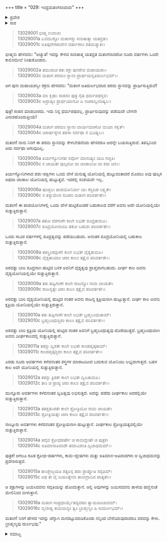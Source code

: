 +++
title = "029: ಇಂದ್ರಮತಂಗಸಂವಾದಃ"
+++

<details><summary>ಪ್ರವೇಶ</summary>


।।   ಓಂ ಓಂ ನಮೋ ನಾರಾಯಣಾಯ।।   ಶ್ರೀ ವೇದವ್ಯಾಸಾಯ ನಮಃ ।।

ಶ್ರೀ ಕೃಷ್ಣದ್ವೈಪಾಯನ ವೇದವ್ಯಾಸ ವಿರಚಿತ  

**ಶ್ರೀ ಮಹಾಭಾರತ**

**ಅನುಶಾಸನ ಪರ್ವ**

**ದಾನಧರ್ಮ ಪರ್ವ**

**ಅಧ್ಯಾಯ 29**


</details>

<details><summary>ಸಾರ</summary>

ತನ್ನ ತಪಸ್ಸನ್ನು ಮುಂದುವರಿಸಿದ ಮತಂಗನಿಗೆ ಇಂದ್ರನು ಚಂಡಾಲತ್ವದಿಂದ ಬ್ರಾಹ್ಮಣತ್ವವನ್ನು ಪಡೆಯಲು ಯಾವ ಯಾವ ಯೋನಿಗಳಲ್ಲಿ ಎಷ್ಟು ಬಾರಿ ಪುನಃ ಪುನಃ ಹುಟ್ಟಿಬರಬೇಕಾಗುತ್ತದೆ ಎನ್ನುವುದನ್ನು ಹೇಳಿದುದು (1-16).


</details>



> 13029001 ಭೀಷ್ಮ ಉವಾಚ।  
13029001a ಏವಮುಕ್ತೋ ಮತಂಗಸ್ತು ಸಂಶಿತಾತ್ಮಾ ಯತವ್ರತಃ।  
13029001c ಅತಿಷ್ಠದೇಕಪಾದೇನ ವರ್ಷಾಣಾಂ ಶತಮಚ್ಯುತ।।

ಭೀಷ್ಮನು ಹೇಳಿದನು: “ಅಚ್ಯುತ! ಇದನ್ನು ಕೇಳಿದ ಸಂಶಿತಾತ್ಮ ಯತವ್ರತ ಮತಂಗನಾದರೋ ನೂರು ವರ್ಷಗಳು ಒಂದೇ ಕಾಲಿನಮೇಲೆ ನಿಂತುಕೊಂಡನು.

> 13029002a ತಮುವಾಚ ತತಃ ಶಕ್ರಃ ಪುನರೇವ ಮಹಾಯಶಾಃ।  
13029002c ಮತಂಗ ಪರಮಂ ಸ್ಥಾನಂ ಪ್ರಾರ್ಥಯನ್ನತಿದುರ್ಲಭಮ್।।

ಆಗ ಪುನಃ ಮಹಾಯಶಸ್ವೀ ಶಕ್ರನು ಹೇಳಿದನು: “ಮತಂಗ ಅತಿದುರ್ಲಭವಾದ ಪರಮ ಸ್ಥಾನವನ್ನು ಪ್ರಾರ್ಥಿಸುತ್ತಿರುವೆ!

> 13029003a ಮಾ ಕೃಥಾಃ ಸಾಹಸಂ ಪುತ್ರ ನೈಷ ಧರ್ಮಪಥಸ್ತವ।  
13029003c ಅಪ್ರಾಪ್ಯಂ ಪ್ರಾರ್ಥಯಾನೋ ಹಿ ನಚಿರಾದ್ವಿನಶಿಷ್ಯಸಿ।।

ಪುತ್ರ! ಸಾಹಸ ಮಾಡಬಾರದು. ಇದು ನಿನ್ನ ಧರ್ಮಪಥವಲ್ಲ. ಪ್ರಾರ್ಥಿಸುವುದನ್ನು ಪಡೆಯದೇ ಬೇಗನೇ ವಿನಾಶಹೊಂದುತ್ತೀಯೆ!

> 13029004a ಮತಂಗ ಪರಮಂ ಸ್ಥಾನಂ ವಾರ್ಯಮಾಣೋ ಮಯಾ ಸಕೃತ್।  
13029004c ಚಿಕೀರ್ಷಸ್ಯೇವ ತಪಸಾ ಸರ್ವಥಾ ನ ಭವಿಷ್ಯಸಿ।।

ಮತಂಗ! ನಾನು ನಿನಗೆ ಈ ಪರಮ ಸ್ಥಾನವನ್ನು ಕೇಳಬೇಡವೆಂದು ಹೇಳಿದರೂ ಅದನ್ನೇ ಬಯಸುತ್ತಿರುವೆ. ತಪಸ್ಸಿನಿಂದ ಅದು ಸರ್ವಥಾ ಆಗುವುದಿಲ್ಲ.

> 13029005a ತಿರ್ಯಗ್ಯೋನಿಗತಃ ಸರ್ವೋ ಮಾನುಷ್ಯಂ ಯದಿ ಗಚ್ಚತಿ।  
13029005c ಸ ಜಾಯತೇ ಪುಲ್ಕಸೋ ವಾ ಚಂಡಾಲೋ ವಾ ಕದಾ ಚನ।।

ತಿರ್ಯಗ್ಯೋನಿಗಳಾದ ಪಶು-ಪಕ್ಷಿಗಳು ಒಂದು ವೇಳೆ ಮನುಷ್ಯ ಯೋನಿಯಲ್ಲಿ ಹುಟ್ಟುವಂತಾದರೆ ಮೊದಲು ಅವು ಪುಲ್ಕಸ ಅಥವಾ ಚಂಡಾಲ ಯೋನಿಯಲ್ಲಿ ಹುಟ್ಟುತ್ತವೆ. ಇದರಲ್ಲಿ ಸಂಶಯವೇ ಇಲ್ಲ.

> 13029006a ಪುಂಶ್ಚಲಃ ಪಾಪಯೋನಿರ್ವಾ ಯಃ ಕಶ್ಚಿದಿಹ ಲಕ್ಷ್ಯತೇ।  
13029006c ಸ ತಸ್ಯಾಮೇವ ಸುಚಿರಂ ಮತಂಗ ಪರಿವರ್ತತೇ।।

ಮತಂಗ! ಈ ಪಾಪಯೋನಿಗಳಲ್ಲಿ ಒಂದು ವೇಳೆ ಹುಟ್ಟಿಕೊಂಡರೆ ಬಹುಕಾಲದ ವರೆಗೆ ಅವನು ಅದೇ ಯೋನಿಯಲ್ಲಿಯೇ ಸುತ್ತುತ್ತಿರುತ್ತಾನೆ.

> 13029007a ತತೋ ದಶಗುಣೇ ಕಾಲೇ ಲಭತೇ ಶೂದ್ರತಾಮಪಿ।  
13029007c ಶೂದ್ರಯೋನಾವಪಿ ತತೋ ಬಹುಶಃ ಪರಿವರ್ತತೇ।।

ಒಂದು ಸಾವಿರ ವರ್ಷಗಳಲ್ಲಿ ಶೂದ್ರತ್ವವನ್ನು ಪಡೆಯಬಹುದು. ಅನಂತರ ಶೂದ್ರಯೋನಿಯಲ್ಲಿ ಬಹುಕಾಲ ಸುತ್ತುತ್ತಿರುತ್ತಾನೆ.

> 13029008a ತತಸ್ತ್ರಿಂಶದ್ಗುಣೇ ಕಾಲೇ ಲಭತೇ ವೈಶ್ಯತಾಮಪಿ।  
13029008c ವೈಶ್ಯತಾಯಾಂ ಚಿರಂ ಕಾಲಂ ತತ್ರೈವ ಪರಿವರ್ತತೇ।।

ಅರವತ್ತು ಬಾರಿ ಶೂದ್ರನಾಗಿ ಹುಟ್ಟಿದ ಬಳಿಕ ಅವನಿಗೆ ವೈಶ್ಯತ್ವವು ಪ್ರಾಪ್ತವಾಗಬಹುದು. ದೀರ್ಘ ಕಾಲ ಅವನು ವೈಶ್ಯಯೋನಿಯಲ್ಲಿಯೇ ಸುತ್ತುತ್ತಿರುತ್ತಾನೆ.

> 13029009a ತತಃ ಷಷ್ಟಿಗುಣೇ ಕಾಲೇ ರಾಜನ್ಯೋ ನಾಮ ಜಾಯತೇ।  
13029009c ರಾಜನ್ಯತ್ವೇ ಚಿರಂ ಕಾಲಂ ತತ್ರೈವ ಪರಿವರ್ತತೇ।।

ಅರವತ್ತು ಬಾರಿ ವೈಶ್ಯಯೋನಿಯಲ್ಲಿ ಹುಟ್ಟಿದ ನಂತರ ಅವನು ರಾಜನ್ಯ ಕ್ಷತ್ರಿಯನಾಗಿ ಹುಟ್ಟುತ್ತಾನೆ. ದೀರ್ಘ ಕಾಲ ಅವನು ಕ್ಷತ್ರಿಯ ಯೋನಿಯಲ್ಲಿಯೇ ಸುತ್ತುತ್ತಿರುತ್ತಾನೆ.

> 13029010a ತತಃ ಷಷ್ಟಿಗುಣೇ ಕಾಲೇ ಲಭತೇ ಬ್ರಹ್ಮಬಂಧುತಾಮ್।  
13029010c ಬ್ರಹ್ಮಬಂಧುಶ್ಚಿರಂ ಕಾಲಂ ತತ್ರೈವ ಪರಿವರ್ತತೇ।।

ಅರವತ್ತು ಬಾರಿ ಕ್ಷತ್ರಿಯ ಯೋನಿಯಲ್ಲಿ ಹುಟ್ಟಿದ ನಂತರ ಅವನಿಗೆ ಬ್ರಹ್ಮಬಂಧುತ್ವವು ದೊರೆಯುತ್ತದೆ. ಬ್ರಹ್ಮಬಂಧುವಾಗಿ ಅವನು ದೀರ್ಘಕಾಲದಲ್ಲಿ ಸುತ್ತುತ್ತಿರುತ್ತಾನೆ.

> 13029011a ತತಸ್ತು ದ್ವಿಶತೇ ಕಾಲೇ ಲಭತೇ ಕಾಂಡಪೃಷ್ಠತಾಮ್।  
13029011c ಕಾಂಡಪೃಷ್ಠಶ್ಚಿರಂ ಕಾಲಂ ತತ್ರೈವ ಪರಿವರ್ತತೇ।।

ಎರಡು ನೂರು ಆವರ್ತಗಳು ಕಳೆದನಂತರ ಶಸ್ತ್ರಗಳ ಮಾರಾಟದಿಂದ ಬದುಕುವ ಯೋನಿಯು ಲಭ್ಯವಾಗುತ್ತದೆ. ಬಹಳ ಕಾಲ ಅದೇ ಯೋನಿಯಲ್ಲಿ ಸುತ್ತುತ್ತಿರುತ್ತಾನೆ.

> 13029012a ತತಸ್ತು ತ್ರಿಶತೇ ಕಾಲೇ ಲಭತೇ ದ್ವಿಜತಾಮಪಿ।  
13029012c ತಾಂ ಚ ಪ್ರಾಪ್ಯ ಚಿರಂ ಕಾಲಂ ತತ್ರೈವ ಪರಿವರ್ತತೇ।।

ಮುನ್ನೂರು ಆವರ್ತಗಳು ಕಳೆದನಂತರ ದ್ವಿಜತ್ವವು ಲಭಿಸುತ್ತದೆ. ಅದನ್ನು ಪಡೆದು ದೀರ್ಘಕಾಲ ಅದರಲ್ಲಿಯೇ ಸುತ್ತುತ್ತಿರುತ್ತಾನೆ.

> 13029013a ತತಶ್ಚತುಃಶತೇ ಕಾಲೇ ಶ್ರೋತ್ರಿಯೋ ನಾಮ ಜಾಯತೇ।  
13029013c ಶ್ರೋತ್ರಿಯತ್ವೇ ಚಿರಂ ಕಾಲಂ ತತ್ರೈವ ಪರಿವರ್ತತೇ।।

ನಾಲ್ನೂರು ಆವರ್ತಗಳು ಕಳೆದನಂತರ ಶ್ರೋತ್ರಿಯನಾಗಿ ಹುಟ್ಟುತ್ತಾನೆ. ದೀರ್ಘಕಾಲ ಶ್ರೋತ್ರಿಯತ್ವದಲ್ಲಿಯೇ ಸುತ್ತುತ್ತಿರುತ್ತಾನೆ.

> 13029014a ತದೈವ ಕ್ರೋಧಹರ್ಷೌ ಚ ಕಾಮದ್ವೇಷೌ ಚ ಪುತ್ರಕ।  
13029014c ಅತಿಮಾನಾತಿವಾದೌ ತಮಾವಿಶಂತಿ ದ್ವಿಜಾಧಮಮ್।।

ಪುತ್ರಕ! ಆಗಲೂ ಕೂಡ ಕ್ರೋಧ-ಹರ್ಷಗಳು, ಕಾಮ-ದ್ವೇಷಗಳು ಮತ್ತು ಅತಿಮಾನ-ಅತಿವಾದಗಳು ಆ ದ್ವಿಜಾಧಮನನ್ನು ಪ್ರವೇಶಿಸುತ್ತವೆ.

> 13029015a ತಾಂಶ್ಚೇಜ್ಜಯತಿ ಶತ್ರೂನ್ಸ ತದಾ ಪ್ರಾಪ್ನೋತಿ ಸದ್ಗತಿಮ್।  
13029015c ಅಥ ತೇ ವೈ ಜಯಂತ್ಯೇನಂ ತಾಲಾಗ್ರಾದಿವ ಪಾತ್ಯತೇ।।

ಆ ಶತ್ರುಗಳನ್ನು ಜಯಸಿದವನು ಸದ್ಗತಿಯನ್ನು ಹೊಂದುತ್ತಾನೆ. ಅಲ್ಲಿ ಅವುಗಳನ್ನು ಜಯಿಸದವನು ತಾಳೆಯ ಹಣ್ಣಿನಂತೆ ಮೇಲಿನಿಂದ ಬೀಳುತ್ತಾನೆ.

> 13029016a ಮತಂಗ ಸಂಪ್ರಧಾರ್ಯೈತದ್ಯದಹಂ ತ್ವಾಮಚೂಚುದಮ್।  
13029016c ವೃಣೀಷ್ವ ಕಾಮಮನ್ಯಂ ತ್ವಂ ಬ್ರಾಹ್ಮಣ್ಯಂ ಹಿ ಸುದುರ್ಲಭಮ್।।

ಮತಂಗ! ನಿನಗೆ ಹೇಳಿದ ಇದನ್ನು ಚೆನ್ನಾಗಿ ಮನದಟ್ಟುಮಾಡಿಕೊಂಡು ನನ್ನಿಂದ ಬೇರೆಯಾವುದಾದರೂ ವರವನ್ನು ಕೇಳು. ಬ್ರಾಹ್ಮಣ್ಯವು ದುರ್ಲಭವು.”



<details><summary>ಸಮಾಪ್ತಿ</summary>


ಇತಿ ಶ್ರೀಮಹಾಭಾರತೇ ಅನುಶಾಸನಪರ್ವಣಿ ದಾನಧರ್ಮಪರ್ವಣಿ ಇಂದ್ರಮತಂಗಸಂವಾದೇ ಏಕೋನತ್ರಿಂಶೋಽಧ್ಯಾಯಃ।।  
ಇದು ಶ್ರೀಮಹಾಭಾರತದಲ್ಲಿ ಅನುಶಾಸನಪರ್ವದಲ್ಲಿ ದಾನಧರ್ಮಪರ್ವದಲ್ಲಿ ಇಂದ್ರಮತಂಗಸಂವಾದ ಎನ್ನುವ ಇಪ್ಪತ್ತೊಂಬತ್ತನೇ ಅಧ್ಯಾಯವು.



</details>
